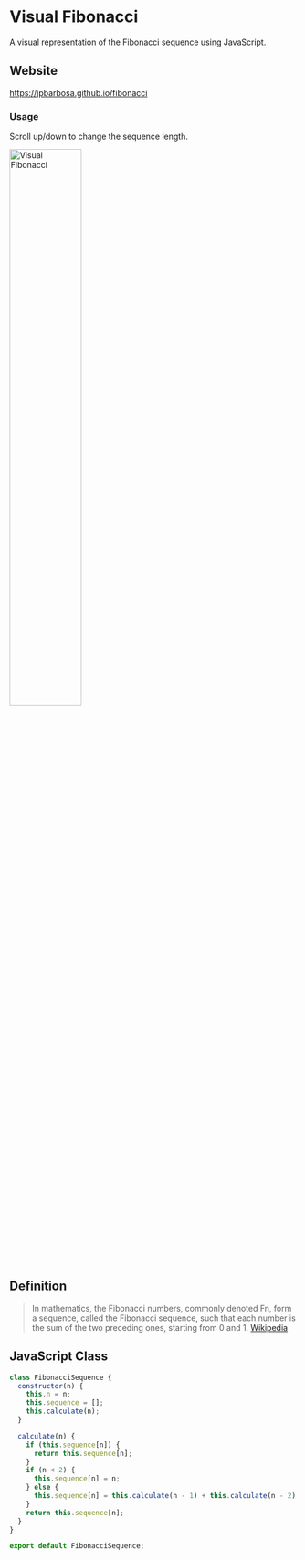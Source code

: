 # Visual Fibonacci

A visual representation of the Fibonacci sequence using JavaScript.

## Website

https://jpbarbosa.github.io/fibonacci

### Usage

Scroll up/down to change the sequence length.

<img src="https://github.com/jpbarbosa/react-basic-3/blob/master/src/VisualFibonacci.gif" width="50%" alt="Visual Fibonacci">

## Definition

> In mathematics, the Fibonacci numbers, commonly denoted Fn, form a sequence, called the Fibonacci sequence, such that each number is the sum of the two preceding ones, starting from 0 and 1. [Wikipedia](https://en.wikipedia.org/wiki/Fibonacci_number)

## JavaScript Class

```javascript
class FibonacciSequence {
  constructor(n) {
    this.n = n;
    this.sequence = [];
    this.calculate(n);
  }

  calculate(n) {
    if (this.sequence[n]) {
      return this.sequence[n];
    }
    if (n < 2) {
      this.sequence[n] = n;
    } else {
      this.sequence[n] = this.calculate(n - 1) + this.calculate(n - 2);
    }
    return this.sequence[n];
  }
}

export default FibonacciSequence;
```
